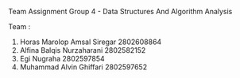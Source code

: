 Team Assignment
Group 4 - Data Structures And Algorithm Analysis 

Team : 
1. Horas Marolop Amsal Siregar		2802608864 
2. Alfina Balqis Nurzaharani		2802582152 
3. Egi Nugraha					2802597854 
4. Muhammad Alvin Ghiffari			2802597652 
